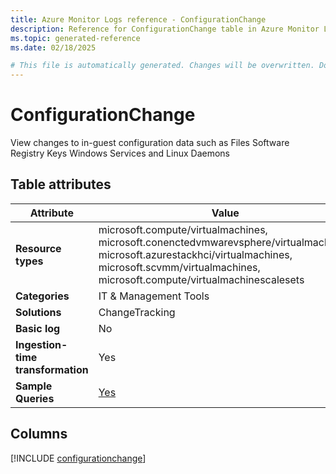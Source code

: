 ```yaml
---
title: Azure Monitor Logs reference - ConfigurationChange
description: Reference for ConfigurationChange table in Azure Monitor Logs.
ms.topic: generated-reference
ms.date: 02/18/2025

# This file is automatically generated. Changes will be overwritten. Do not change this file directly.
---
```


# ConfigurationChange

View changes to in-guest configuration data such as Files Software Registry Keys Windows Services and Linux Daemons


## Table attributes

|Attribute|Value|
|---|---|
|**Resource types**|microsoft.compute/virtualmachines,<br>microsoft.conenctedvmwarevsphere/virtualmachines,<br>microsoft.azurestackhci/virtualmachines,<br>microsoft.scvmm/virtualmachines,<br>microsoft.compute/virtualmachinescalesets|
|**Categories**|IT & Management Tools|
|**Solutions**| ChangeTracking|
|**Basic log**|No|
|**Ingestion-time transformation**|Yes|
|**Sample Queries**|[Yes](/azure/azure-monitor/reference/queries/configurationchange)|



## Columns
  
[!INCLUDE [configurationchange](~/reusable-content/ce-skilling/azure/includes/azure-monitor/reference/tables/configurationchange-include.md)]
